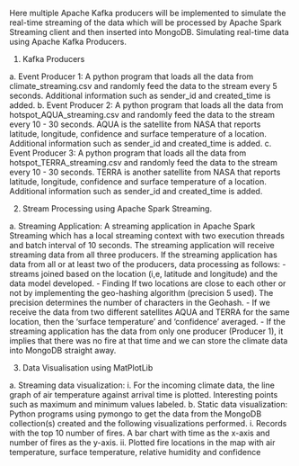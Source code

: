 Here multiple Apache Kafka producers will be implemented to simulate the real-time streaming of the data which will be processed by Apache Spark Streaming client and then inserted into MongoDB. Simulating real-time data using Apache Kafka Producers.

1. Kafka Producers

a. Event Producer 1: A python program that loads all the data from climate_streaming.csv and randomly feed the data to the stream every 5 seconds. Additional information such as sender_id and created_time is added. 
b. Event Producer 2: A python program that loads all the data from hotspot_AQUA_streaming.csv and randomly feed the data to the stream every 10 - 30 seconds. AQUA is the satellite from NASA that reports latitude, longitude, confidence and surface temperature of a location. Additional information such as sender_id and created_time is added. 
c. Event Producer 3: A python program that loads all the data from hotspot_TERRA_streaming.csv and randomly feed the data to the stream every 10 - 30 seconds. TERRA is another satellite from NASA that reports latitude, longitude, confidence and surface temperature of a location. Additional information such as sender_id and created_time is added.  

2. Stream Processing using Apache Spark Streaming. 

a. Streaming Application: A streaming application in Apache Spark Streaming which has a local streaming context with two execution threads and batch interval of 10 seconds. The streaming application will receive streaming data from all three producers. If the streaming application has data from all or at least two of the producers, data processing as follows: - streams joined based on the location (i,e, latitude and longitude) and the data model developed. - Finding If two locations are close to each other or not by implementing the geo-hashing algorithm (precision 5 used). The precision determines the number of characters in the Geohash. - If we receive the data from two different satellites AQUA and TERRA for the same location, then the ‘surface temperature’ and ‘confidence’ averaged. - If the streaming application has the data from only one producer (Producer 1), it implies that there was no fire at that time and we can store the climate data into MongoDB straight away.

3. Data Visualisation using MatPlotLib 

a. Streaming data visualization: i. For the incoming climate data, the line graph of air temperature against arrival time is plotted. Interesting points such as maximum and minimum values labeled. 
b. Static data visualization: Python programs using pymongo to get the data from the MongoDB collection(s) created and the following visualizations performed. i. Records with the top 10 number of fires. A bar chart with time as the x-axis and number of fires as the y-axis. ii. Plotted fire locations in the map with air temperature, surface temperature, relative humidity and confidence
